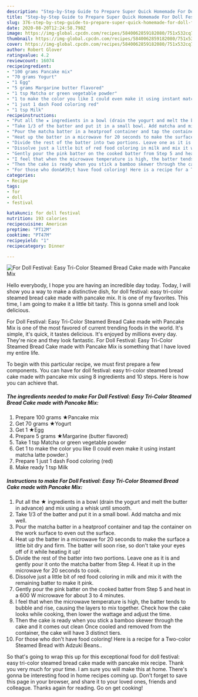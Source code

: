 ```yaml
---
description: "Step-by-Step Guide to Prepare Super Quick Homemade For Doll Festival: Easy Tri-Color Steamed Bread Cake made with Pancake Mix"
title: "Step-by-Step Guide to Prepare Super Quick Homemade For Doll Festival: Easy Tri-Color Steamed Bread Cake made with Pancake Mix"
slug: 376-step-by-step-guide-to-prepare-super-quick-homemade-for-doll-festival-easy-tri-color-steamed-bread-cake-made-with-pancake-mix
date: 2020-08-20T12:24:58.798Z
image: https://img-global.cpcdn.com/recipes/5840062859182080/751x532cq70/for-doll-festival-easy-tri-color-steamed-bread-cake-made-with-pancake-mix-recipe-main-photo.jpg
thumbnail: https://img-global.cpcdn.com/recipes/5840062859182080/751x532cq70/for-doll-festival-easy-tri-color-steamed-bread-cake-made-with-pancake-mix-recipe-main-photo.jpg
cover: https://img-global.cpcdn.com/recipes/5840062859182080/751x532cq70/for-doll-festival-easy-tri-color-steamed-bread-cake-made-with-pancake-mix-recipe-main-photo.jpg
author: Robert Glover
ratingvalue: 4.2
reviewcount: 16074
recipeingredient:
- "100 grams Pancake mix"
- "70 grams Yogurt"
- "1 Egg"
- "5 grams Margarine butter flavored"
- "1 tsp Matcha or green vegetable powder"
- "1 to make the color you like I could even make it using instant matcha latte powder"
- "1 just 1 dash Food coloring red"
- "1 tsp Milk"
recipeinstructions:
- "Put all the ★ ingredients in a bowl (drain the yogurt and melt the butter in advance) and mix using a whisk until smooth."
- "Take 1/3 of the batter and put it in a small bowl. Add matcha and mix well."
- "Pour the matcha batter in a heatproof container and tap the container on the work surface to even out the surface."
- "Heat up the batter in a microwave for 20 seconds to make the surface a little bit dry and firm. The batter will soon rise, so don&#39;t take your eyes off of it while heating it up!"
- "Divide the rest of the batter into two portions. Leave one as it is and gently pour it onto the matcha batter from Step 4. Heat it up in the microwave for 20 seconds to cook."
- "Dissolve just a little bit of red food coloring in milk and mix it with the remaining batter to make it pink."
- "Gently pour the pink batter on the cooked batter from Step 5 and heat in a 600 W microwave for about 3 to 4 minutes."
- "I feel that when the microwave temperature is high, the batter tends to bubble and rise, causing the layers to mix together. Check how the cake looks while cooking, then lower the wattage and adjust the time."
- "Then the cake is ready when you stick a bamboo skewer through the cake and it comes out clean Once cooled and removed from the container, the cake will have 3 distinct tiers."
- "For those who don&#39;t have food coloring! Here is a recipe for a Two-color Steamed Bread with Adzuki Beans.."
categories:
- Recipe
tags:
- for
- doll
- festival

katakunci: for doll festival 
nutrition: 193 calories
recipecuisine: American
preptime: "PT12M"
cooktime: "PT47M"
recipeyield: "1"
recipecategory: Dinner

---
```



![For Doll Festival: Easy Tri-Color Steamed Bread Cake made with Pancake Mix](https://img-global.cpcdn.com/recipes/5840062859182080/751x532cq70/for-doll-festival-easy-tri-color-steamed-bread-cake-made-with-pancake-mix-recipe-main-photo.jpg)

Hello everybody, I hope you are having an incredible day today. Today, I will show you a way to make a distinctive dish, for doll festival: easy tri-color steamed bread cake made with pancake mix. It is one of my favorites. This time, I am going to make it a little bit tasty. This is gonna smell and look delicious.



For Doll Festival: Easy Tri-Color Steamed Bread Cake made with Pancake Mix is one of the most favored of current trending foods in the world. It's simple, it's quick, it tastes delicious. It's enjoyed by millions every day. They're nice and they look fantastic. For Doll Festival: Easy Tri-Color Steamed Bread Cake made with Pancake Mix is something that I have loved my entire life.


To begin with this particular recipe, we must first prepare a few components. You can have for doll festival: easy tri-color steamed bread cake made with pancake mix using 8 ingredients and 10 steps. Here is how you can achieve that.

<!--inarticleads1-->

##### The ingredients needed to make For Doll Festival: Easy Tri-Color Steamed Bread Cake made with Pancake Mix:

1. Prepare 100 grams ★Pancake mix
1. Get 70 grams ★Yogurt
1. Get 1 ★Egg
1. Prepare 5 grams ★Margarine (butter flavored)
1. Take 1 tsp Matcha or green vegetable powder
1. Get 1 to make the color you like (I could even make it using instant matcha latte powder.)
1. Prepare 1 just 1 dash Food coloring (red)
1. Make ready 1 tsp Milk




<!--inarticleads2-->

##### Instructions to make For Doll Festival: Easy Tri-Color Steamed Bread Cake made with Pancake Mix:

1. Put all the ★ ingredients in a bowl (drain the yogurt and melt the butter in advance) and mix using a whisk until smooth.
1. Take 1/3 of the batter and put it in a small bowl. Add matcha and mix well.
1. Pour the matcha batter in a heatproof container and tap the container on the work surface to even out the surface.
1. Heat up the batter in a microwave for 20 seconds to make the surface a little bit dry and firm. The batter will soon rise, so don&#39;t take your eyes off of it while heating it up!
1. Divide the rest of the batter into two portions. Leave one as it is and gently pour it onto the matcha batter from Step 4. Heat it up in the microwave for 20 seconds to cook.
1. Dissolve just a little bit of red food coloring in milk and mix it with the remaining batter to make it pink.
1. Gently pour the pink batter on the cooked batter from Step 5 and heat in a 600 W microwave for about 3 to 4 minutes.
1. I feel that when the microwave temperature is high, the batter tends to bubble and rise, causing the layers to mix together. Check how the cake looks while cooking, then lower the wattage and adjust the time.
1. Then the cake is ready when you stick a bamboo skewer through the cake and it comes out clean Once cooled and removed from the container, the cake will have 3 distinct tiers.
1. For those who don&#39;t have food coloring! Here is a recipe for a Two-color Steamed Bread with Adzuki Beans..




So that's going to wrap this up for this exceptional food for doll festival: easy tri-color steamed bread cake made with pancake mix recipe. Thank you very much for your time. I am sure you will make this at home. There's gonna be interesting food in home recipes coming up. Don't forget to save this page in your browser, and share it to your loved ones, friends and colleague. Thanks again for reading. Go on get cooking!
